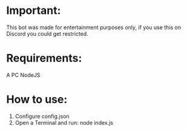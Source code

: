 # Important:
This bot was made for entertainment purposes only, if you use this on Discord you could get restricted.

# Requirements:
A PC
NodeJS

# How to use:
1. Configure config.json
2. Open a Terminal and run: node index.js
